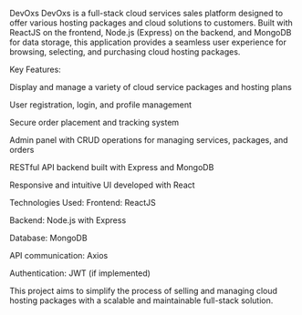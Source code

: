 DevOxs
DevOxs is a full-stack cloud services sales platform designed to offer various hosting packages and cloud solutions to customers. Built with ReactJS on the frontend, Node.js (Express) on the backend, and MongoDB for data storage, this application provides a seamless user experience for browsing, selecting, and purchasing cloud hosting packages.

Key Features:


Display and manage a variety of cloud service packages and hosting plans

User registration, login, and profile management

Secure order placement and tracking system

Admin panel with CRUD operations for managing services, packages, and orders

RESTful API backend built with Express and MongoDB

Responsive and intuitive UI developed with React

Technologies Used:
Frontend: ReactJS

Backend: Node.js with Express

Database: MongoDB

API communication: Axios

Authentication: JWT (if implemented)

This project aims to simplify the process of selling and managing cloud hosting packages with a scalable and maintainable full-stack solution.

